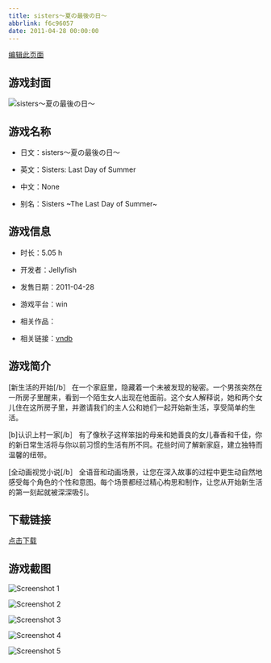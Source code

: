 ```yaml
---
title: sisters～夏の最後の日～
abbrlink: f6c96057
date: 2011-04-28 00:00:00
---
```

[编辑此页面](https://github.com/ACG-3/ADV3-source/blob/main/source/_posts/sisters%EF%BD%9E%E5%A4%8F%E3%81%AE%E6%9C%80%E5%BE%8C%E3%81%AE%E6%97%A5%EF%BD%9E.md)

## 游戏封面

![sisters～夏の最後の日～](https://pan.timero.xyz/d/onedrive/img_lib_001/sisters%EF%BD%9E%E5%A4%8F%E3%81%AE%E6%9C%80%E5%BE%8C%E3%81%AE%E6%97%A5%EF%BD%9E_cover.avif)


## 游戏名称

- 日文：sisters～夏の最後の日～
- 英文：Sisters: Last Day of Summer
- 中文：None

- 别名：Sisters ~The Last Day of Summer~


## 游戏信息

- 时长：5.05 h
- 开发者：Jellyfish
- 发售日期：2011-04-28
- 游戏平台：win
- 相关作品：

- 相关链接：[vndb](https://vndb.org/v3896)


## 游戏简介

[新生活的开始[/b］
在一个家庭里，隐藏着一个未被发现的秘密。一个男孩突然在一所房子里醒来，看到一个陌生女人出现在他面前。这个女人解释说，她和两个女儿住在这所房子里，并邀请我们的主人公和她们一起开始新生活，享受简单的生活。

[b]认识上村一家[/b］
有了像秋子这样笨拙的母亲和她善良的女儿春香和千佳，你的新日常生活将与你以前习惯的生活有所不同。花些时间了解新家庭，建立独特而温馨的纽带。

[全动画视觉小说[/b］
全语音和动画场景，让您在深入故事的过程中更生动自然地感受每个角色的个性和意图。每个场景都经过精心构思和制作，让您从开始新生活的第一刻起就被深深吸引。




## 下载链接

[点击下载](https://pan.timero.xyz/onedrive/adv_lib_001/sisters%EF%BD%9E%E5%A4%8F%E3%81%AE%E6%9C%80%E5%BE%8C%E3%81%AE%E6%97%A5%EF%BD%9E)


## 游戏截图


![Screenshot 1](https://pan.timero.xyz/d/onedrive/img_lib_001/sisters%EF%BD%9E%E5%A4%8F%E3%81%AE%E6%9C%80%E5%BE%8C%E3%81%AE%E6%97%A5%EF%BD%9E_Screenshot_1.avif)

![Screenshot 2](https://pan.timero.xyz/d/onedrive/img_lib_001/sisters%EF%BD%9E%E5%A4%8F%E3%81%AE%E6%9C%80%E5%BE%8C%E3%81%AE%E6%97%A5%EF%BD%9E_Screenshot_2.avif)

![Screenshot 3](https://pan.timero.xyz/d/onedrive/img_lib_001/sisters%EF%BD%9E%E5%A4%8F%E3%81%AE%E6%9C%80%E5%BE%8C%E3%81%AE%E6%97%A5%EF%BD%9E_Screenshot_3.avif)

![Screenshot 4](https://pan.timero.xyz/d/onedrive/img_lib_001/sisters%EF%BD%9E%E5%A4%8F%E3%81%AE%E6%9C%80%E5%BE%8C%E3%81%AE%E6%97%A5%EF%BD%9E_Screenshot_4.avif)

![Screenshot 5](https://pan.timero.xyz/d/onedrive/img_lib_001/sisters%EF%BD%9E%E5%A4%8F%E3%81%AE%E6%9C%80%E5%BE%8C%E3%81%AE%E6%97%A5%EF%BD%9E_Screenshot_5.avif)

